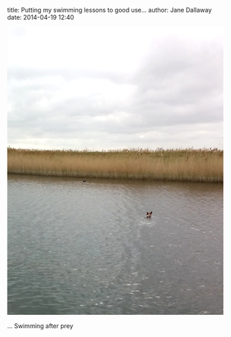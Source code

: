 
title: Putting my swimming lessons to good use...
author: Jane Dallaway
date: 2014-04-19 12:40

<div><a href="/media/tp_IMG_20140419_123435.JPG"><img src="/media/tp_thumb_IMG_20140419_123435.JPG" width="500" height="667"/></a></div>

... Swimming after prey
  
      